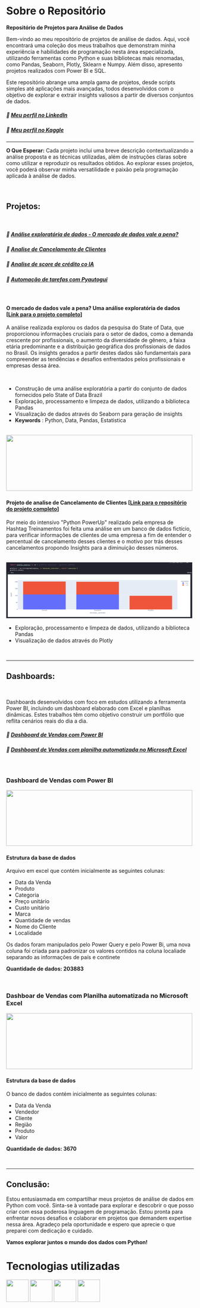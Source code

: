 # Sobre o Repositório

**Repositório de Projetos para Análise de Dados**

Bem-vindo ao meu repositório de projetos de análise de dados. Aqui, você encontrará uma coleção dos meus trabalhos que demonstram minha experiência e habilidades de programação nesta área especializada, utilizando ferramentas como Python e suas bibliotecas mais renomadas, como Pandas, Seaborn, Plotly, Sklearn e Numpy. Além disso, apresento projetos realizados com Power BI e SQL.

Este repositório abrange uma ampla gama de projetos, desde scripts simples até aplicações mais avançadas, todos desenvolvidos com o objetivo de explorar e extrair insights valiosos a partir de diversos conjuntos de dados.


##### :pushpin: [Meu perfil no LinkedIn](https://www.linkedin.com/in/leticia-g-s-lavieri/) 

##### :pushpin: [Meu perfil no Kaggle](https://www.kaggle.com/leticialavieri)   

---

**O Que Esperar:**
Cada projeto inclui uma breve descrição contextualizando a análise proposta e as técnicas utilizadas, além de instruções claras sobre como utilizar e reproduzir os resultados obtidos. Ao explorar esses projetos, você poderá observar minha versatilidade e paixão pela programação aplicada à análise de dados.

<br>

## Projetos:

<br>

##### :pushpin: [Análise exploratória de dados - O mercado de dados vale a pena?](https://www.kaggle.com/code/leticialavieri/o-mercado-de-dados-vale-a-pena-an-lise) 
##### :pushpin: [Analise de Cancelamento de Clientes](https://github.com/LeticiaLavieri/Projeto-de-analise-de-Cancelamento-de-Clientes) 
##### :pushpin: [Analise de score de crédito co IA](https://github.com/LeticiaLavieri/Projeto-analise-de-score) 
##### :pushpin: [Automação de tarefas com Pyautogui](https://github.com/LeticiaLavieri/Projeto-Automacao-de-tarefas) 

<br>

####  O mercado de dados vale a pena? Uma análise exploratória de dados [[Link para o projeto completo](https://www.kaggle.com/code/leticialavieri/o-mercado-de-dados-vale-a-pena-an-lise)]

A análise realizada explorou os dados da pesquisa do State of Data, que proporcionou informações cruciais para o setor de dados, como a demanda crescente por profissionais, o aumento da diversidade de gênero, a faixa etária predominante e a distribuição geográfica dos profissionais de dados no Brasil. Os insights gerados a partir destes dados são fundamentais para compreender as tendências e desafios enfrentados pelos profissionais e empresas dessa área.

<br>

* Construção de uma análise exploratória a partir do conjunto de dados fornecidos pelo State of Data Brazil
* Exploração, processamento e limpeza de dados, utilizando a biblioteca Pandas
* Visualização de dados através do Seaborn para geração de insights
* **Keywords** : Python, Data, Pandas, Estatistica

<br>

<img src="https://www.kaggleusercontent.com/kf/181680092/eyJhbGciOiJkaXIiLCJlbmMiOiJBMTI4Q0JDLUhTMjU2In0..cw5esK4HfD1S6wP1klFHQA.ZPeodrJ4dbZJvVV6hh5zhjzfV5r2oIXXgTbh7JYIUfp1f0N52k0Ub3trgYn97LT8ZEnIPZyc7pFv8zvgv3eNDlmzqk6xUKogCRzZtRxpMgwTuyRewpHYEnxr7Nil3pfwUwC1xHWjbmFjDy-OsyKwRA4s_JvQtPhnJh8MzKTbK1LUXRYnAx0gkikeYxwrf8JSwD4GeudSfA-G_zgJdC4FCisJeKdxys81aRbrjI2mf3M-H_bUhJ-X5SY4NGMtODxrq71vB-UZNvjIKlwl_3LCm5xS8Hv19RdP76pGRh0aL8_ENjkLgWDS2r_yrimKqJy_jb3CccIa4n47Zajsdklxu2BwfnVZv2SX1NGnIIvHSqNV0Tn5Fi4dgJHCgvy88mqrHve5kr662YCzMxypn_zkqyHqpJh507I0oB0Sl9ghb3fhaLt1vQCGeFGEbNdun1ZrDC-H1i2tjxN9C973tQuOZLcF3m7_wq3ZLLNriTrDFfdB37Fc67DnWINQ0vZ4OYYDSsreLy9HyGs804pw5CoInkjNRNs_KLbv-E_FBioBQVqX5SpkdkD2-O7oxi2-y5W3tZe0t_hs9DQeLzPAdcxj--ivt8zcsT5zaEnFhW6YXDa56ZcS_3EkoQTBZraQvbnXJDQJsbmwcaTpVOa7M5NRhzZf00pskOEWBPopErfxekE.RhheAiO9_aI7G_hI0pPK7Q/__results___files/__results___37_0.png" width="500" height="150">

<br>

####  Projeto de analise de Cancelamento de Clientes [[Link para o repositório do projeto completo](https://github.com/LeticiaLavieri/Projeto-de-analise-de-Cancelamento-de-Clientes)]

Por meio do intensivo "Python PowerUp" realizado pela empresa de Hashtag Treinamentos foi feita uma análise em um banco de dados fictício, para verificar informações de clientes de uma empresa a fim de entender o percentual de cancelamento desses clientes e o motivo por trás desses cancelamentos propondo Insights para a diminuição desses números.

<br>

<img src="https://github.com/LeticiaLavieri/Projeto-de-analise-de-Cancelamento-de-Clientes/blob/main/Graficos/Grafico%20duracao%20de%20contrato.PNG?raw=true" width="500" height="150">

* Exploração, processamento e limpeza de dados, utilizando a biblioteca Pandas
* Visualização de dados através do Plotly 

<br>

---

## Dashboards:

<br> 

Dashboards desenvolvidos com foco em estudos utilizando a ferramenta Power BI, incluindo um dashboard elaborado com Excel e planilhas dinâmicas. Estes trabalhos têm como objetivo construir um portfólio que reflita cenários reais do dia a dia.

##### :pushpin: [Dashboard de Vendas com Power BI](https://github.com/LeticiaLavieri/portifolio.io/tree/main/Dashboards/Dashboard%20de%20Vendas%20-%20Power%20BIs) 
##### :pushpin: [Dashboard de Vendas com planilha automatizada no Microsoft Excel](https://github.com/LeticiaLavieri/portifolio.io/tree/main/Dashboards/Dashboard%20de%20Vendas%20-%20Excel) 

<br>

### Dashboard de Vendas com Power BI

<img src="https://github.com/LeticiaLavieri/portifolio.io/blob/main/Dashboards/Dashboard%20de%20Vendas%20-%20Power%20BI/Dashboard%20de%20vendas%202.PNG?raw=true" width="500" height="150">

#### Estrutura da base de dados

Arquivo em excel que contém inicialmente as seguintes colunas:
- Data da Venda
- Produto
- Categoria
- Preço unitário
- Custo unitário
- Marca
- Quantidade de vendas
- Nome do Cliente
- Localidade

Os dados foram manipulados pelo Power Query e pelo Power Bi, uma nova coluna foi criada para padronizar os valores contidos na coluna localiade separando as informações de país e continete

**Quantidade de dados: 203883** 

<br>

### Dashboar de Vendas com Planilha automatizada no Microsoft Excel

<img src="https://github.com/LeticiaLavieri/portifolio.io/blob/main/Dashboards/Dashboard%20de%20Vendas%20-%20Excel/Dashbord%20de%20vendas%202.png?raw=true" width="500" height="150">

#### Estrutura da base de dados

O banco de dados contém inicialmente as seguintes colunas:
- Data da Venda
- Vendedor
- Cliente
- Região
- Produto
- Valor


**Quantidade de dados: 3670**

<br>

---
## Conclusão:

Estou entusiasmada em compartilhar meus projetos de análise de dados em Python com você. Sinta-se à vontade para explorar e descobrir o que posso criar com essa poderosa linguagem de programação. Estou pronta para enfrentar novos desafios e colaborar em projetos que demandem expertise nessa área. Agradeço pela oportunidade e espero que aprecie o que preparei com dedicação e cuidado.

**Vamos explorar juntos o mundo dos dados com Python!**

# Tecnologias utilizadas
<img loading="lazy" src="https://cdn.jsdelivr.net/gh/devicons/devicon@latest/icons/python/python-original-wordmark.svg" width="60" height="60"/> <img loading="lazy" src= "https://cdn.jsdelivr.net/gh/devicons/devicon@latest/icons/azuresqldatabase/azuresqldatabase-original.svg" width="60" height="60"/> <img loading="lazy" src="https://cdn.jsdelivr.net/gh/devicons/devicon@latest/icons/pandas/pandas-original-wordmark.svg" width="60" height="60"/> <img loading="lazy" src="https://cdn.jsdelivr.net/gh/devicons/devicon@latest/icons/matplotlib/matplotlib-original.svg" width="60" height="60"/>


            
          
